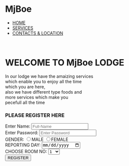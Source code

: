 <!DOCTYPE html>
<html>
<head>
	<meta charset="utf-8">
	<meta name="viewport" content="width=device-width, initial-scale=1">
	<title >MjBoe Lodge</title>
	<link rel="stylesheet" type="text/css" href="style.css">
</head>
<body>
	<div class="list">
		<h1>MjBoe</h1>
		<ul>
			<li><a href="home.html" target="BLANK">HOME</a></li>
			<li><a href="services.html" target="BLANK">SERVICES</a></li>
			<li><a href="contact.html" target="BLANK">CONTACTS & LOCATION</a></li>
		</ul>
	</div>
	<br>
	<div class="main">
		<h1>WELCOME TO MjBoe LODGE</h1>
		<p>In our lodge we have the amaizing services <br>which enable you to enjoy all the time <br>which you are here,<br> also we have different type foods and <br>more services which make you <br>pecefull all the time</p>
	</div>
	<div class="form">
		<h3>PLEASE REGISTER HERE</h3>
		Enter Name: <input type="text" name="name" placeholder="Full-Name"><br>
		Enter Password: <input type="text" name="password" placeholder="Enter Password"><br>
		GENDER: <input type="radio" name="gender" value="Male">MALE
		        <input type="radio" name="gender" value="female">FEMALE<br>
		REPORTING DAY: <input type="date" name="dob" >  <br>
		CHOOSE ROOM NO: <select>
			<option>1</option>
			<option>2</option>
			<option>3</option>
			<option>4</option>
			<option>5</option>
			<option>6</option>
			<option>7</option>
			<option>8</option>
			<option>9</option>
			<option>10</option>			
		</select> <br>
		<button>REGISTER</button>     
	</div>
</body>
</html>
